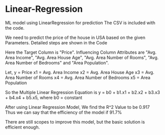 # Linear-Regression
ML model using LinearRegression for prediction
The CSV is included with the code.

We need to predict the price of the house in USA based on the given Parameters.
Detailed steps are shown in the Code

Here the Target Column is "Price".
Influencing Column Attributes are "Avg. Area Income", "Avg. Area House Age", "Avg. Area Number of Rooms", "Avg. Area Number of Bedrooms" and "Area Population".

Let,
y = Price
x1 = Avg. Area Income
x2 = Avg. Area House Age
x3 = Avg. Area Number of Rooms
x4 = Avg. Area Number of Bedrooms
x5 = Area Population

So the Multiple Linear Regression Equation is
y = b0 + b1.x1 + b2.x2 + b3.x3 + b4.x4 + b5.x5, where b0 = constant

After using Linear Regression Model, We find the R^2 Value to be 0.917
Thus we can say that the efficiency of the model if 91.7%

There are still scopes to improve this model, but the basic solution is efficient enough.
